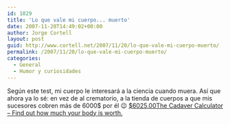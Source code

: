 ```yaml
---
id: 1029
title: 'Lo que vale mi cuerpo... muerto'
date: 2007-11-20T14:49:02+00:00
author: Jorge Cortell
layout: post
guid: http://www.cortell.net/2007/11/20/lo-que-vale-mi-cuerpo-muerto/
permalink: /2007/11/20/lo-que-vale-mi-cuerpo-muerto/
categories:
  - General
  - Humor y curiosidades
---
```

Según este test, mi cuerpo le interesará a la ciencia cuando muera. Así­ que ahora ya lo sé: en vez de al crematorio, a la tienda de cuerpos a que mis sucesores cobren más de 6000$ por él 😉 [<strong style="font-weight: normal">$6025.00</strong><span>The Cadaver Calculator – Find out how much your body is worth.</span>](http://www.justsayhi.com/bb/cadaver)